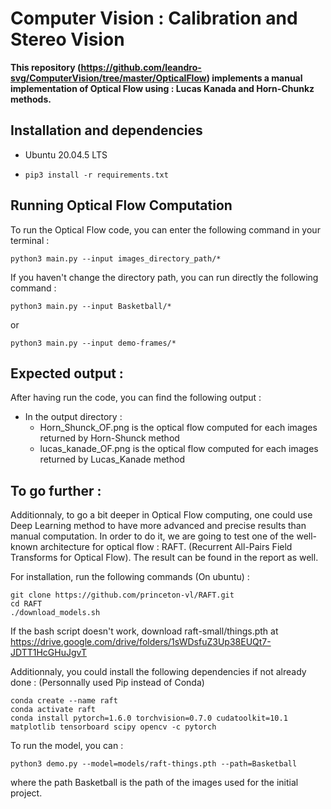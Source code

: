 # Computer Vision : Calibration and Stereo Vision

**This repository (https://github.com/leandro-svg/ComputerVision/tree/master/OpticalFlow) implements a manual implementation of Optical Flow using  : Lucas Kanada and Horn-Chunkz methods.**

 ## Installation and dependencies
 -  Ubuntu 20.04.5 LTS

- ```
  pip3 install -r requirements.txt
  ```


 ## Running Optical Flow Computation 
To run the Optical Flow code, you can enter the following command in your terminal : 
```
python3 main.py --input images_directory_path/* 
```
If you haven't change the directory path, you can run directly the following command :

```
python3 main.py --input Basketball/*
```
or 
```
python3 main.py --input demo-frames/*
```



## Expected output : 
After having run the code, you can find the following output :
- In the output directory : 
    - Horn_Shunck_OF.png is the optical flow computed for each images returned by Horn-Shunck method
    - lucas_kanade_OF.png is the optical flow computed for each images returned by Lucas_Kanade method


## To go further : 
Additionnaly, to go a bit deeper in Optical Flow computing, one could use Deep Learning method to have more advanced and precise results than manual computation. 
In order to do it, we are going to test one of the well-known architecture for optical flow : RAFT. (Recurrent All-Pairs Field Transforms for
Optical Flow). The result can be found in the report as well.

For installation, run the following commands (On ubuntu) : 
```
git clone https://github.com/princeton-vl/RAFT.git
cd RAFT
./download_models.sh 

```
If the bash script doesn't work, download raft-small/things.pth at https://drive.google.com/drive/folders/1sWDsfuZ3Up38EUQt7-JDTT1HcGHuJgvT

Additionnaly, you could install the following dependencies if not already done : (Personnally used Pip instead of Conda)
```
conda create --name raft
conda activate raft
conda install pytorch=1.6.0 torchvision=0.7.0 cudatoolkit=10.1 matplotlib tensorboard scipy opencv -c pytorch
```


To run the model, you can : 
```
python3 demo.py --model=models/raft-things.pth --path=Basketball
```
where the path Basketball is the path of the images used for the initial project.